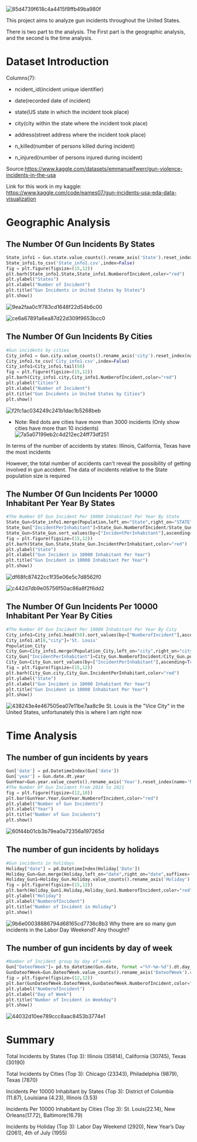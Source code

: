 ![85d4739f618c4a4415f8ffb49ba980f](https://user-images.githubusercontent.com/97984680/181401656-e781cd2b-3280-47a2-a71a-fdf0d1788bdd.png)


This project aims to analyze gun incidents throughout the United States. 

There is two part to the analysis. The First part is the geographic analysis, and the second is the time analysis.

# Dataset Introduction

Columns(7): 

- ncident_id(incident unique identifier)

- date(recorded date of incident)

- state(US state in which the incident took place)

- city(city within the state where the incident took place)

- address(street address where the incident took place)

- n_killed(number of persons killed during incident)

- n_injured(number of persons injured during incident)

Source:https://www.kaggle.com/datasets/emmanuelfwerr/gun-violence-incidents-in-the-usa

Link for this work in my kaggle: https://www.kaggle.com/code/eames07/gun-incidents-usa-eda-data-visualization
# Geographic Analysis

## The Number Of Gun Incidents By States
```python
State_info1 = Gun.state.value_counts().rename_axis('State').reset_index(name='NumberofIncident').sort_values(by=["NumberofIncident"],ascending=True)
State_info1.to_csv('State_info1.csv',index=False)
fig = plt.figure(figsize=(15,12))
plt.barh(State_info1.State,State_info1.NumberofIncident,color="red")
plt.ylabel("States")
plt.xlabel("Number of Incident")
plt.title("Gun Incidents in United States by States")
plt.show()
```
![9ea2faa0c1f783cd1648f22d54b6c00](https://user-images.githubusercontent.com/97984680/181342409-1ecac9c6-e050-46e3-b2f9-22df91c556c2.png)

![ce6a67891a6ea87d22d309f9653bcc0](https://user-images.githubusercontent.com/97984680/181342476-27b023e6-a64f-4e7e-b04e-79f5701e5140.png)


## The Number Of Gun Incidents By Cities
```python
#Gun incidents by cities
City_info1 = Gun.city.value_counts().rename_axis('city').reset_index(name='NumberofIncident').sort_values(by=["NumberofIncident"],ascending=True)
City_info1.to_csv('City_info1.csv',index=False)
City_info1=City_info1.tail(50)
fig = plt.figure(figsize=(15,12))
plt.barh(City_info1.city,City_info1.NumberofIncident,color="red")
plt.ylabel("Cities")
plt.xlabel("Number of Incident")
plt.title("Gun Incidents in United States by Cities")
plt.show()
```
![f2fc1ac034249c241b1dac1b5268beb](https://user-images.githubusercontent.com/97984680/181401772-b5c4d932-e7c8-40ad-a4e6-736ea95336c5.png)
- Note: Red dots are cities have more than 3000 incidents (Only show cities have more than 10 incidents)
![7a5a07199eb2c4d212ec24ff73df251](https://user-images.githubusercontent.com/97984680/181401786-45fca0e2-262d-4e25-b660-4afa03af224c.png)

In terms of the number of accidents by states: Illinois, California, Texas have the most incidents

However, the total number of accidents can't reveal the possibility of getting involved in gun accident. The data of incidents relative to the State population size is required



## The Number Of Gun Incidents Per 10000 Inhabitant Per Year By States
```python
#The Number Of Gun Incident Per 10000 Inhabitant Per Year By State
State_Gun=State_info1.merge(Population,left_on="State",right_on="STATE",suffixes=('_left', '_right'))
State_Gun["IncidentPerInhabitant"]=State_Gun.NumberofIncident/State_Gun.POPESTIMATE2019*10000/8
State_Gun=State_Gun.sort_values(by=["IncidentPerInhabitant"],ascending=True)
fig = plt.figure(figsize=(15,12))
plt.barh(State_Gun.State,State_Gun.IncidentPerInhabitant,color="red")
plt.ylabel("State")
plt.xlabel("Gun Incident in 10000 Inhabitant Per Year")
plt.title("Gun Incident in 10000 Inhabitant Per Year")
plt.show()
```
![df68fc87422cc1f35e06e5c7d8562f0](https://user-images.githubusercontent.com/97984680/181402170-97f66ecd-1357-454f-b1ce-3be0cba77953.png)

![c442d7db9e05756f50ac86a8f2f6dd2](https://user-images.githubusercontent.com/97984680/181402181-c5f0b211-cc28-4d62-80d8-0d62a254e7e9.png)

## The Number Of Gun Incidents Per 10000 Inhabitant Per Year By Cities
```python
#The Number Of Gun Incident Per 10000 Inhabitant Per Year By City
City_info1=City_info1.head(50).sort_values(by=["NumberofIncident"],ascending=False)
City_info1.at[8,"city"]='St. Louis'
Population_City
City_Gun=City_info1.merge(Population_City,left_on="city",right_on="city",suffixes=('_left', '_right'))
City_Gun["IncidentPerInhabitant"]=City_Gun.NumberofIncident/City_Gun.population_2020*10000/8
City_Gun=City_Gun.sort_values(by=["IncidentPerInhabitant"],ascending=True)
fig = plt.figure(figsize=(15,12))
plt.barh(City_Gun.city,City_Gun.IncidentPerInhabitant,color="red")
plt.ylabel("State")
plt.xlabel("Gun Incident in 10000 Inhabitant Per Year")
plt.title("Gun Incident in 10000 Inhabitant Per Year")
plt.show()
```
![438243e4e467505ea07e11be7aa8c9e](https://user-images.githubusercontent.com/97984680/181402216-1009bc98-154b-4271-adc1-4b7ab7b7fafb.png)
St. Louis is the "Vice City" in the United States, unfortunately this is where I am right now

# Time Analysis

## The number of gun incidents by years
```python
Gun['date'] = pd.DatetimeIndex(Gun['date'])
Gun['year'] = Gun.date.dt.year
GunYear=Gun.year.value_counts().rename_axis('Year').reset_index(name='NumberofIncident').sort_values(by=["Year"],ascending=True).drop([8, 9])
#The Number Of Gun Incident From 2014 to 2021
fig = plt.figure(figsize=(12,10))
plt.bar(GunYear.Year,GunYear.NumberofIncident,color="red")
plt.ylabel("Number of Gun Incidents")
plt.xlabel("Year")
plt.title("Number of Gun Incidents")
plt.show()
```
![60f44b01cb3b79ea0a72356a197265d](https://user-images.githubusercontent.com/97984680/181402532-7535a17e-3555-4224-8b13-8eb9dceaaf30.png)

## The number of gun incidents by holidays
```python
#Gun incidents in holidays
Holiday["date"] = pd.DatetimeIndex(Holiday['Date'])
Holiday_Gun=Gun.merge(Holiday,left_on="date",right_on="date",suffixes=('_left', '_right'))
Holiday_Gun1=Holiday_Gun.Holiday.value_counts().rename_axis('Holiday').reset_index(name='NumberofIncident').sort_values(by=["NumberofIncident"],ascending=True)
fig = plt.figure(figsize=(15,12))
plt.barh(Holiday_Gun1.Holiday,Holiday_Gun1.NumberofIncident,color="red")
plt.ylabel("Holiday")
plt.xlabel("NumberofIncident")
plt.title("Number of Incident in Holiday")
plt.show()
```
![9b6e00038886794d68165cd7736c8b3](https://user-images.githubusercontent.com/97984680/181402743-76c309de-5887-4d05-8d44-aae1d4a23cd1.png)
Why there are so many gun incidents in the Labor Day Weekend? Any thought?

## The number of gun incidents by day of week
```python
#Number of Incident group by day of week
Gun["DateofWeek"]= pd.to_datetime(Gun.date, format ="%Y-%m-%d").dt.day_name()
GunDateofWeek=Gun.DateofWeek.value_counts().rename_axis('DateofWeek').reset_index(name='NumberofIncident').sort_values(by=["NumberofIncident"],ascending=False)
fig = plt.figure(figsize=(12,12))
plt.bar(GunDateofWeek.DateofWeek,GunDateofWeek.NumberofIncident,color="red")
plt.ylabel("NumberofIncident")
plt.xlabel("Day of Week")
plt.title("Number of Incident in Weekday")
plt.show()
```
![44032d10ee789ccc8aac8453b3774e1](https://user-images.githubusercontent.com/97984680/181402863-d48d46d0-9727-4312-b167-9fb0547b25c1.png)

# Summary
Total Incidents by States (Top 3): Illinois (35814), California (30745), Texas (30190)

Total Incidents by Cities (Top 3): Chicago (23343), Philadelphia (9879), Texas (7870)

Incidents Per 10000 Inhabitant by States (Top 3): District of Columbia (11.87), Louisiana (4.23), Illinois (3.53)

Incidents Per 10000 Inhabitant by Cities (Top 3): St. Louis(22.14), New Orleans(17.72), Baltimore(16.79)

Incidents by Holiday (Top 3): Labor Day Weekend (2920), New Year’s Day (2061), 4th of July (1955)




